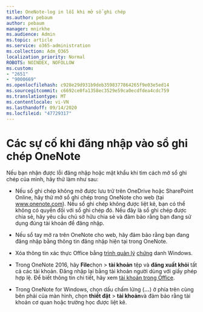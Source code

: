 ```yaml
---
title: OneNote-log in lỗi khi mở sổ ghi chép
ms.author: pebaum
author: pebaum
manager: mnirkhe
ms.audience: Admin
ms.topic: article
ms.service: o365-administration
ms.collection: Adm_O365
localization_priority: Normal
ROBOTS: NOINDEX, NOFOLLOW
ms.custom:
- "2651"
- "9000669"
ms.openlocfilehash: c928e29d931b9deb3598377864265f9e03e5ed14
ms.sourcegitcommit: c6692ce0fa1358ec3529e59ca0ecdfdea4cdc759
ms.translationtype: MT
ms.contentlocale: vi-VN
ms.lasthandoff: 09/14/2020
ms.locfileid: "47729317"
---
```

# <a name="issues-signing-in-to-onenote-notebooks"></a>Các sự cố khi đăng nhập vào sổ ghi chép OneNote

Nếu bạn nhận được lỗi đăng nhập hoặc mật khẩu khi tìm cách mở sổ ghi chép của mình, hãy thử làm như sau:

- Nếu sổ ghi chép không mở được lưu trữ trên OneDrive hoặc SharePoint Online, hãy thử mở sổ ghi chép trong OneNote cho web (tại www.onenote.com). Nếu sổ ghi chép không được liệt kê, bạn có thể không có quyền đối với sổ ghi chép đó. Nếu đây là sổ ghi chép được chia sẻ, hãy yêu cầu chủ sở hữu chia sẻ và đảm bảo rằng bạn đang sử dụng đúng tài khoản để đăng nhập.

- Nếu sổ tay mở ra trên OneNote cho web, hãy đảm bảo rằng bạn đang đăng nhập bằng thông tin đăng nhập hiện tại trong OneNote. 

- Xóa thông tin xác thực Office bằng [trình quản lý](https://support.microsoft.com/help/4026814/windows-accessing-credential-manager) [chứng](https://docs.microsoft.com/office/troubleshoot/error-messages/another-account-already-signed-in#step-3-clear-cached-credentials-on-the-computer) danh Windows.

- Trong OneNote 2016, hãy **File**chọn  >  **tài khoản** tệp và **đăng xuất khỏi** tất cả các tài khoản. Đăng nhập lại bằng tài khoản người dùng với giấy phép hợp lệ. Để biết thông tin chi tiết, hãy xem [tài khoản trong Office](https://support.office.com/article/accounts-in-office-628ea040-f265-49de-b986-be09c3ebf8a9).

- Trong OneNote for Windows, chọn dấu chấm lửng (**...**) ở phía trên cùng bên phải của màn hình, chọn **thiết đặt**  >  **tài khoản**và đảm bảo rằng tài khoản cơ quan hoặc trường học được liệt kê.